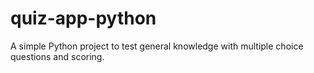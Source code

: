 # quiz-app-python
A simple Python project to test general knowledge with multiple choice questions and scoring.
